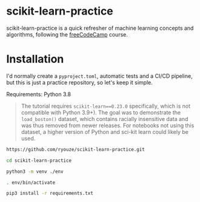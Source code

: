# scikit-learn-practice

scikit-learn-practice is a quick refresher of machine learning concepts and algorithms, following the [freeCodeCamp](https://www.youtube.com/watch?v=0B5eIE_1vpU) course.

# Installation

I'd normally create a `pyproject.toml`, automatic tests and a CI/CD pipeline, but this is just a practice repository, so let's keep it simple.

Requirements: Python 3.8

> The tutorial requires `scikit-learn==0.23.0` specifically, which is not compatible with Python 3.9+). The goal was to demonstrate the `load_boston()` dataset, which contains racially insensitive data and was thus removed from newer releases. For notebooks not using this dataset, a higher version of Python and sci-kit learn could likely be used.

```sh
https://github.com/ryouze/scikit-learn-practice.git
```

```sh
cd scikit-learn-practice
```

```sh
python3 -m venv ./env
```

```sh
. env/bin/activate
```

```sh
pip3 install -r requirements.txt
```
